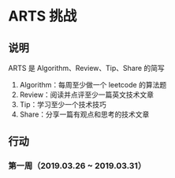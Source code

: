 # ARTS 挑战

## 说明

ARTS 是 Algorithm、Review、Tip、Share 的简写

1. Algorithm：每周至少做一个 leetcode 的算法题
2. Review：阅读并点评至少一篇英文技术文章
3. Tip：学习至少一个技术技巧
4. Share：分享一篇有观点和思考的技术文章

## 行动

### 第一周（2019.03.26 ~ 2019.03.31）
